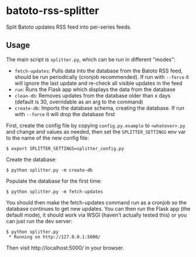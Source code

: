 batoto-rss-splitter
===================

Split Batoto updates RSS feed into per-series feeds.

## Usage

The main script is ``splitter.py``, which can be run in different "modes":

  - ``fetch-updates``: Pulls data into the database from the Batoto RSS feed,
  should be run periodically (cronjob recommended). If run with ``--force`` it
  will ignore the last update and re-check all visible updates in the feed
  - ``run``: Runs the Flask app which displays the data from the database
  - ``clean-db``: Removes updates from the database older than x days (default is
  30, overridable as an arg to the command)
  - ``create-db``: Imports the database schema, creating the database. If run with
  ``--force`` it will drop the database first

First, create the config file by copying ``config.py.example`` to ``<whatever>.py``
and change and values as needed, then set the ``SPLITTER_SETTINGS`` env var to
the name of the new config file:
~~~~
$ export SPLITTER_SETTINGS=splitter_config.py
~~~~

Create the database:
~~~~
$ python splitter.py -m create-db
~~~~

Populate the database for the first time:
~~~~
$ python splitter.py -m fetch-updates
~~~~

You should then make the fetch-updates command run as a cronjob so the database
continues to get new updates. You can then run the Flask app (the default mode),
it should work via WSGI (haven't actually tested this) or you can just run the
dev server:
~~~~
$ python splitter.py
 * Running on http://127.0.0.1:5000/
~~~~

Then visit http://localhost:5000/ in your browser.
